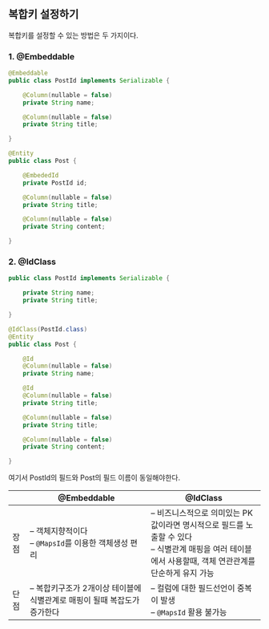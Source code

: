 ## 복합키 설정하기
복합키를 설정할 수 있는 방법은 두 가지이다. 

### 1. @Embeddable
```java
@Embeddable
public class PostId implements Serializable {

    @Column(nullable = false)
    private String name;

    @Column(nullable = false)
    private String title;

}
```

```java
@Entity
public class Post {

    @EmbededId
    private PostId id;

    @Column(nullable = false)
    private String title;

    @Column(nullable = false)
    private String content;

}
```


### 2.  @IdClass
```java
public class PostId implements Serializable {

    private String name;
    private String title;

}
```

```java
@IdClass(PostId.class)
@Entity
public class Post {

	@Id
    @Column(nullable = false)
    private String name;

	@Id
    @Column(nullable = false)
    private String title;

    @Column(nullable = false)
    private String title;

    @Column(nullable = false)
    private String content;

}
```
여기서 PostId의 필드와 Post의 필드 이름이 동일해야한다.



|<br />|@Embeddable|@IdClass|
|------|----------|----------|
|장점|– 객체지향적이다 <br />– `@MapsId`를 이용한 객체생성 편리 | – 비즈니스적으로 의미있는 PK 값이라면 명시적으로 필드를 노출할 수 있다 <br />– 식별관계 매핑을 여러 테이블에서 사용할때, 객체 연관관계를 단순하게 유지 가능|
|단점|– 복합키구조가 2개이상 테이블에 식별관계로 매핑이 될때 복잡도가 증가한다| – 컬럼에 대한 필드선언이 중복이 발생 <br />– `@MapsId` 활용 불가능
 


